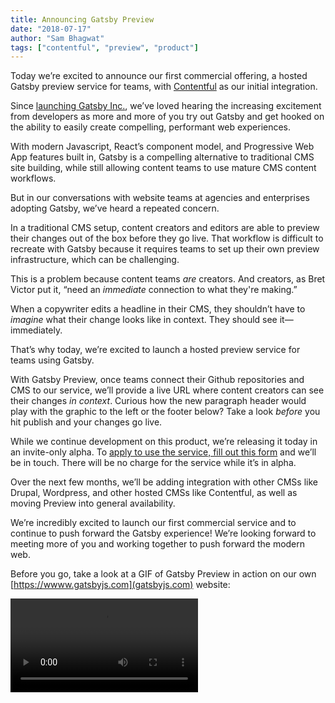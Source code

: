 ```yaml
---
title: Announcing Gatsby Preview
date: "2018-07-17"
author: "Sam Bhagwat"
tags: ["contentful", "preview", "product"]
---
```


Today we’re excited to announce our first commercial offering, a hosted Gatsby preview service for teams, with [Contentful](https://www.contentful.com/) as our initial integration. 

Since [launching Gatsby Inc.](https://www.gatsbyjs.org/blog/2018-05-24-launching-new-gatsby-company/), we’ve loved hearing the increasing excitement from developers as more and more of you try out Gatsby and get hooked on the ability to easily create compelling, performant web experiences. 

With modern Javascript, React’s component model, and Progressive Web App features built in, Gatsby is a compelling alternative to traditional CMS site building, while still allowing content teams to use  mature CMS content workflows.

But in our conversations with website teams at agencies and enterprises adopting Gatsby, we’ve heard a repeated concern. 

In a traditional CMS setup, content creators and editors are able to preview their changes out of the box before they go live. That workflow is difficult to recreate with Gatsby because it requires teams to set up their own preview infrastructure, which can be challenging. 

This is a problem because content teams _are_ creators. And creators, as Bret Victor put it, “need an _immediate_ connection to what they're making.” 

When a copywriter edits a headline in their CMS, they shouldn’t have to _imagine_ what their change looks like in context. They should see it—immediately. 

That’s why today, we’re excited to launch a hosted preview service for teams using Gatsby. 

With Gatsby Preview, once teams connect their Github repositories and CMS to our service, we’ll provide a live URL where content creators can see their changes _in context_. Curious how the new paragraph header would play with the graphic to the left or the footer below? Take  a look _before_ you hit publish and your changes go live. 

While we continue development on this product, we’re releasing it today in an invite-only alpha. To [apply to use the service, fill out this form](https://www.gatsbyjs.com/preview/) and we’ll be in touch. There will be no charge for the service while it’s in alpha.

Over the next few months, we’ll be adding integration with other CMSs like Drupal, Wordpress, and other hosted CMSs like Contentful, as well as moving Preview into general availability.

We’re incredibly excited to launch our first commercial service and to continue to push forward the Gatsby experience! We’re looking forward to meeting more of you and working together to push forward the modern web.

Before you go, take a look at a GIF of Gatsby Preview in action on our own [https://wwww.gatsbyjs.com](gatsbyjs.com) website:

<video controls="controls" autoplay="true" loop="true">
  <source type="video/mp4" src="./gatsby-contentful-preview.mp4"></source>
  <p>Your browser does not support the video element.</p>
</video>
